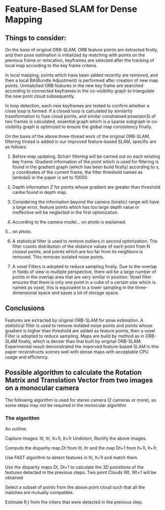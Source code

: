 # Feature-Based SLAM for Dense Mapping

## Things to consider:

On the base of original ORB-SLAM, ORB feature points are extracted firstly, and then pose estimation is initialized by matching with points on the previous frame or relocation, keyframes are selected after the tracking of local map according to the key frame criteria.

In local mapping, points which have been added recently are removed, and then a local BA(Bundle Adjustment) is performed after creation of new map points. Unmatched ORB features in the new key frame are searched according to connected keyframes in the co-visibility graph to triangulate the new point cloud subsequently.

In loop detection, each new keyframes are tested to confirm whether a close loop is formed. If a closed loop is calculated by similarity trasnformation to fuse cloud points, and similar constrained pose(sim3) of two frames is calculated, essential graph which is a sparse subgraph in co-visibility graph is optimized to ensure the global map consistency finally.

On the basis of the above three-thread work of the original ORB-SLAM, filtering thread is added in our improved feature-based SLAM, specific are as follows:

1. Before map updating, Scharr filtering will be carried out on each existing key frame. Gradient information of the point which is used for filtering is found in the gradient graph (which has been build firstly) according to x, y coordinates of the current frame, the filter threshold names as lambdaG in the paper is set to 10000.

2. Depth information Z for points whose gradient are greater than threshold canbe found in depth map.

3. Considering the information beyond the camera (kinetic) range will have a large error, feature points which has too large depth value or ineffective will be neglected in the first optimization.

4. According to the camera model... on photo is explained.

5... on photo.

6. A statistical filter is used to remove outliers in second optimization. The filter counts distribution of the distance values of each point from N closest points, and points which are too far from its neighbors is removed. This removes isolated noise points.

7. A voxel Filters is adopted to reduce sampling finally. Due to the overlap in fields of view in multiple perspective, there will be a large number of points in the overlap area that are very similar in position. Voxel filter ensures that there is only one point in a cube of a certain size which is named as voxel, this is equivalent to a lower sampling in the three-dimensional space and saves a lot of storage space.


## Conclusions

Features are extracted by original ORB-SLAM for pose estimation. A statistical filter is used to remove isolated noise points and points whose gradient is higher than threshold are added as feature points, then a voxel Filter is adopted to reduce sampling. Maps are build by method as in ORB-SLAM finally, which is denser than that built by original ORB-SLAM. Experimental result demonstrated the imporved feature-based SLAM in this paper reconstructs scenes well with dense maps with acceptable CPU usage and efficiency.




## Possible algorithm to calculate the Rotation Matrix and Translation Vector from two images on a monocular camera

The following algorithm is used for stereo camera (2 cameras or more), so some steps may not be required in the monocular algorithm

### The algorithm
An outline:

Capture images: Itl, Itr, It+1l, It+1r
Undistort, Rectify the above images.

Compute the disparity map Dt from Itl, Itr and the map Dt+1 from It+1l, It+1r.

Use FAST algorithm to detect features in Itl, It+1l and match them.

Use the disparity maps Dt, Dt+1 to calculate the 3D posistions of the features detected in the previous steps. Two point Clouds Wt, Wt+1 will be obtained

Select a subset of points from the above point cloud such that all the matches are mutually compatible.

Estimate R,t from the inliers that were detected in the previous step.